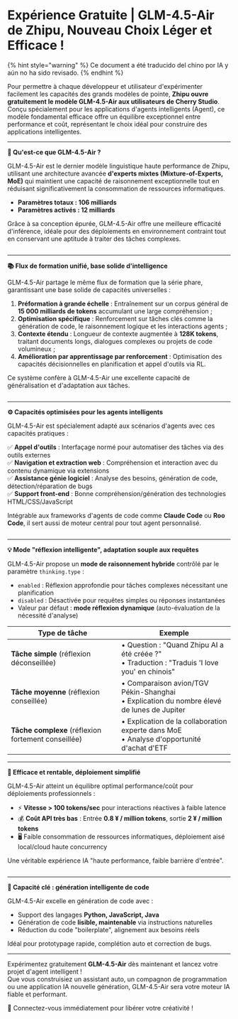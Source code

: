 # Expérience Gratuite | GLM-4.5-Air de Zhipu, Nouveau Choix Léger et Efficace !


{% hint style="warning" %}
Ce document a été traducido del chino por IA y aún no ha sido revisado.
{% endhint %}




Pour permettre à chaque développeur et utilisateur d'expérimenter facilement les capacités des grands modèles de pointe, **Zhipu ouvre gratuitement le modèle GLM-4.5-Air aux utilisateurs de Cherry Studio**. Conçu spécialement pour les applications d'agents intelligents (Agent), ce modèle fondamental efficace offre un équilibre exceptionnel entre performance et coût, représentant le choix idéal pour construire des applications intelligentes.

***

**🚀 Qu'est-ce que GLM-4.5-Air ?**

GLM-4.5-Air est le dernier modèle linguistique haute performance de Zhipu, utilisant une architecture avancée **d'experts mixtes (Mixture-of-Experts, MoE)** qui maintient une capacité de raisonnement exceptionnelle tout en réduisant significativement la consommation de ressources informatiques.

* **Paramètres totaux : 106 milliards**
* **Paramètres activés : 12 milliards** 

Grâce à sa conception épurée, GLM-4.5-Air offre une meilleure efficacité d'inférence, idéale pour des déploiements en environnement contraint tout en conservant une aptitude à traiter des tâches complexes.

<figure><img src="../../../.gitbook/assets/benchmark-0.avif" alt=""><figcaption></figcaption></figure>

***

**📚 Flux de formation unifié, base solide d'intelligence**

GLM-4.5-Air partage le même flux de formation que la série phare, garantissant une base solide de capacités universelles :

1. **Préformation à grande échelle** : Entraînement sur un corpus général de **15 000 milliards de tokens** accumulant une large compréhension ;
2. **Optimisation spécifique** : Renforcement sur tâches clés comme la génération de code, le raisonnement logique et les interactions agents ;
3. **Contexte étendu** : Longueur de contexte augmentée à **128K tokens**, traitant documents longs, dialogues complexes ou projets de code volumineux ;
4. **Amélioration par apprentissage par renforcement** : Optimisation des capacités décisionnelles en planification et appel d'outils via RL.

Ce système confère à GLM-4.5-Air une excellente capacité de généralisation et d'adaptation aux tâches.

<figure><img src="../../../.gitbook/assets/benchmark-top5.avif" alt=""><figcaption></figcaption></figure>

***

**⚙️ Capacités optimisées pour les agents intelligents**

GLM-4.5-Air est spécialement adapté aux scénarios d'agents avec ces capacités pratiques :

✅ **Appel d'outils** : Interfaçage normé pour automatiser des tâches via des outils externes  
✅ **Navigation et extraction web** : Compréhension et interaction avec du contenu dynamique via extensions  
✅ **Assistance génie logiciel** : Analyse des besoins, génération de code, détection/réparation de bugs  
✅ **Support front-end** : Bonne compréhension/génération des technologies HTML/CSS/JavaScript  

Intégrable aux frameworks d'agents de code comme **Claude Code** ou **Roo Code**, il sert aussi de moteur central pour tout agent personnalisé.

<figure><img src="../../../.gitbook/assets/benchmark-2.avif" alt=""><figcaption></figcaption></figure>

***

**💡 Mode "réflexion intelligente", adaptation souple aux requêtes**

GLM-4.5-Air propose un **mode de raisonnement hybride** contrôlé par le paramètre `thinking.type` :

* `enabled` : Réflexion approfondie pour tâches complexes nécessitant une planification  
* `disabled` : Désactivée pour requêtes simples ou réponses instantanées  
* Valeur par défaut : **mode réflexion dynamique** (auto-évaluation de la nécessité d'analyse)  

| Type de tâche                   | Exemple                                                                 |
| ------------------------------ | ------------------------------------------------------------------------ |
| **Tâche simple** (réflexion déconseillée)     | • Question : "Quand Zhipu AI a été créée ?" <br>• Traduction : "Traduis 'I love you' en chinois" |
| **Tâche moyenne** (réflexion conseillée)      | • Comparaison avion/TGV Pékin-Shanghai <br>• Explication du nombre élevé de lunes de Jupiter       |
| **Tâche complexe** (réflexion fortement conseillée) | • Explication de la collaboration experte dans MoE <br>• Analyse d'opportunité d'achat d'ETF        |

***

**🌟 Efficace et rentable, déploiement simplifié**

GLM-4.5-Air atteint un équilibre optimal performance/coût pour déploiements professionnels :

* ⚡ **Vitesse > 100 tokens/sec** pour interactions réactives à faible latence  
* 💰 **Coût API très bas** : Entrée **0.8 ¥ / million tokens**, sortie **2 ¥ / million tokens**  
* 🖥️ Faible consommation de ressources informatiques, déploiement aisé local/cloud haute concurrency  

Une véritable expérience IA "haute performance, faible barrière d'entrée".

<figure><img src="../../../.gitbook/assets/benchmark2.avif" alt=""><figcaption></figcaption></figure>

***

**🧠 Capacité clé : génération intelligente de code**

GLM-4.5-Air excelle en génération de code avec :

* Support des langages **Python, JavaScript, Java**  
* Génération de code **lisible, maintenable** via instructions naturelles  
* Réduction du code "boilerplate", alignement aux besoins réels  

Idéal pour prototypage rapide, complétion auto et correction de bugs.

***

Expérimentez gratuitement **GLM-4.5-Air** dès maintenant et lancez votre projet d'agent intelligent !  
Que vous construisiez un assistant auto, un compagnon de programmation ou une application IA nouvelle génération, GLM-4.5-Air sera votre moteur IA fiable et performant.

📘 Connectez-vous immédiatement pour libérer votre créativité !